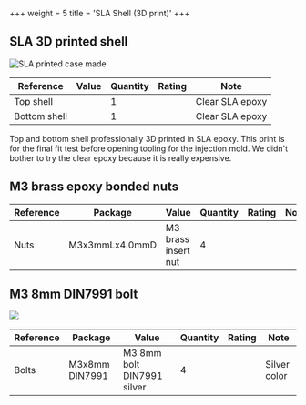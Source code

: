 +++
weight = 5
title = 'SLA Shell (3D print)'
+++

## SLA 3D printed shell
![SLA printed case made](/images/docs/enclosure/slav10.jpg)

|**Reference**  |**Value**|**Quantity**|**Rating**  |**Note**|
|-|-|-|-|-|
|Top shell  ||1  ||Clear SLA epoxy  |
|Bottom shell||1||Clear SLA epoxy|

Top and bottom shell professionally 3D printed in SLA epoxy. This print is for the final fit test before opening tooling for the injection mold. We didn't bother to try the clear epoxy because it is really expensive.

## M3 brass epoxy bonded nuts

|**Reference**|**Package**|**Value**|**Quantity**|**Rating**|**Note**|
|-|-|-|-|-|-|
|Nuts  |M3x3mmLx4.0mmD|M3 brass insert nut  |4  ||

## M3 8mm DIN7991 bolt
  
![](/images/docs/enclosure/din7991.png)

|**Reference**|**Package**|**Value**|**Quantity**|**Rating**|**Note**|
|-|-|-|-|-|-|
|Bolts|M3x8mm DIN7991|M3 8mm bolt DIN7991 silver|4||Silver color|

